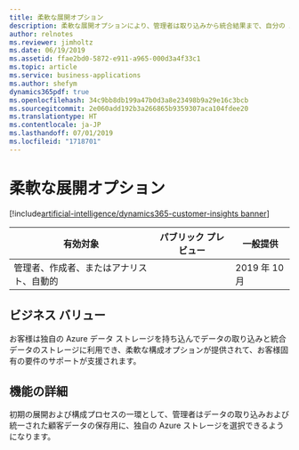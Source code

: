 ```yaml
---
title: 柔軟な展開オプション
description: 柔軟な展開オプションにより、管理者は取り込みから統合結果まで、自分の Azure インスタンスにデータを保存できます。 
author: relnotes
ms.reviewer: jimholtz
ms.date: 06/19/2019
ms.assetid: ffae2bd0-5872-e911-a965-000d3a4f33c1
ms.topic: article
ms.service: business-applications
ms.author: shefym
dynamics365pdf: true
ms.openlocfilehash: 34c9bb8db199a47b0d3a8e23498b9a29e16c3bcb
ms.sourcegitcommit: 2e060add192b3a266865b9359307aca104fdee20
ms.translationtype: HT
ms.contentlocale: ja-JP
ms.lasthandoff: 07/01/2019
ms.locfileid: "1718701"
---
```

# <a name="flexible-deployment-options"></a>柔軟な展開オプション
[!include[artificial-intelligence/dynamics365-customer-insights banner](../includes/artificial-intelligence/dynamics365-customer-insights.md)]

| 有効対象    |  パブリック プレビュー | 一般提供 | 
| ---------- | ---------- |---------- |
|管理者、作成者、またはアナリスト、自動的|| 2019 年 10 月|


## <a name="business-value"></a>ビジネス バリュー
<!-- bv start -->
お客様は独自の Azure データ ストレージを持ち込んでデータの取り込みと統合データのストレージに利用でき、柔軟な構成オプションが提供されて、お客様固有の要件のサポートが支援されます。 

<!-- bv end -->



## <a name="feature-details"></a>機能の詳細
<!--feature detail start -->
初期の展開および構成プロセスの一環として、管理者はデータの取り込みおよび統一された顧客データの保存用に、独自の Azure ストレージを選択できるようになります。
<!--feature detail end -->










